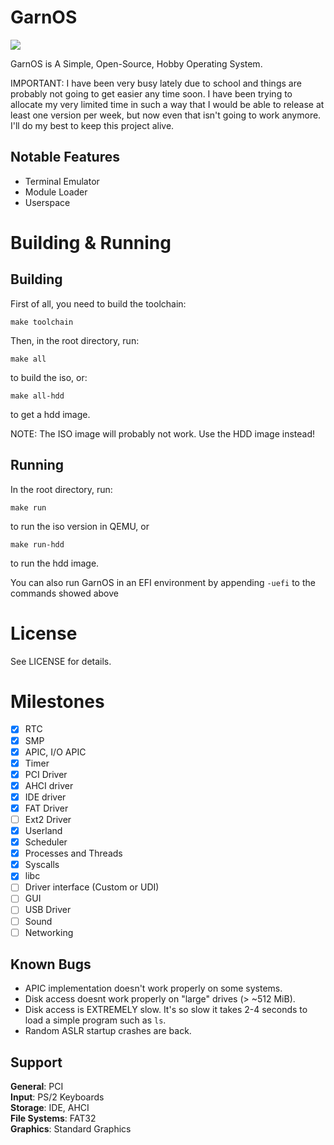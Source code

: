 # GarnOS

![](https://tokei.rs/b1/github/Garnek0/GarnOS)

GarnOS is A Simple, Open-Source, Hobby Operating System.

IMPORTANT: I have been very busy lately due to school and things are probably not going to get easier any time soon. I have been trying to allocate my very limited time in such a way that I would be able to release at least one version per week, but now even that isn't going to work anymore. I'll do my best to keep this project alive.

## Notable Features

- Terminal Emulator
- Module Loader
- Userspace

# Building & Running

## Building

First of all, you need to build the toolchain:
```
make toolchain
``` 

Then, in the root directory, run:
```
make all
```
to build the iso, or:
```
make all-hdd
```
to get a hdd image.

NOTE: The ISO image will probably not work. Use the HDD image instead!

## Running
In the root directory, run:
```
make run
```
to run the iso version in QEMU, or
```
make run-hdd
```
to run the hdd image.

You can also run GarnOS in an EFI environment by appending `-uefi` to the commands showed above

# License
See LICENSE for details.

# Milestones

- [x] RTC
- [x] SMP
- [x] APIC, I/O APIC
- [x] Timer
- [x] PCI Driver
- [x] AHCI driver
- [x] IDE driver
- [x] FAT Driver
- [ ] Ext2 Driver
- [x] Userland
- [x] Scheduler
- [x] Processes and Threads
- [x] Syscalls
- [x] libc
- [ ] Driver interface (Custom or UDI)
- [ ] GUI
- [ ] USB Driver
- [ ] Sound
- [ ] Networking

## Known Bugs

- APIC implementation doesn't work properly on some systems.
- Disk access doesnt work properly on "large" drives (> ~512 MiB).
- Disk access is EXTREMELY slow. It's so slow it takes 2-4 seconds to load a simple program such as `ls`.
- Random ASLR startup crashes are back.

## Support

**General**: PCI \
**Input**: PS/2 Keyboards \
**Storage**: IDE, AHCI \
**File Systems**: FAT32 \
**Graphics**: Standard Graphics
